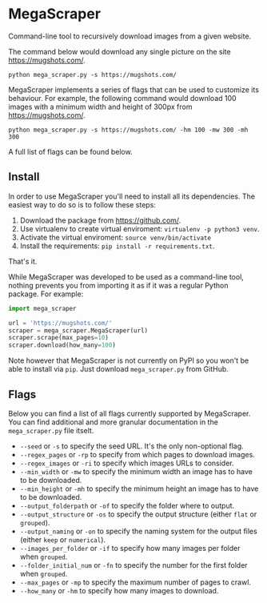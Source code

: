 # MegaScraper

Command-line tool to recursively download images from a given website.

The command below would download any single picture on the site https://mugshots.com/.

`python mega_scraper.py -s https://mugshots.com/`

MegaScraper implements a series of flags that can be used to customize its behaviour. For example, the following command would download 100 images with a minimum width and height of 300px from https://mugshots.com/.

`python mega_scraper.py -s https://mugshots.com/ -hm 100 -mw 300 -mh 300`

A full list of flags can be found below.

## Install

In order to use MegaScraper you'll need to install all its dependencies. The easiest way to do so is to follow these steps:

1. Download the package from https://github.com/.
1. Use virtualenv to create virtual enviroment: `virtualenv -p python3 venv`.
1. Activate the virtual enviroment: `source venv/bin/activate`
1. Install the requirements: `pip install -r requirements.txt`.

That's it.

While MegaScraper was developed to be used as a command-line tool, nothing prevents you from importing it as if it was a regular Python package. For example:

```python
import mega_scraper

url = 'https://mugshots.com/'
scraper = mega_scraper.MegaScraper(url)
scraper.scrape(max_pages=10)
scraper.download(how_many=100)
```

Note however that MegaScraper is not currently on PyPI so you won't be able to install via `pip`. Just download `mega_scraper.py` from GitHub.

## Flags

Below you can find a list of all flags currently supported by MegaScraper. You can find additional and more granular documentation in the `mega_scraper.py` file itselt.

- `--seed` or `-s` to specify the seed URL. It's the only non-optional flag.
- `--regex_pages` or `-rp` to specify from which pages to download images.
- `--regex_images` or `-ri` to specify which images URLs to consider.
- `--min_width` or `-mw` to specify the minimum width an image has to have to be downloaded.
- `--min_height` or `-mh` to specify the minimum height an image has to have to be downloaded.
- `--output_folderpath` or `-of` to specify the folder where to output.
- `--output_structure` or `-os` to specify the output structure (either `flat` or `grouped`).
- `--output_naming` or `-on` to specify the naming system for the output files (either `keep` or `numerical`).
- `--images_per_folder` or `-if` to specify how many images per folder when `grouped`.
- `--folder_initial_num` or `-fn` to specify the number for the first folder when `grouped`.
- `--max_pages` or `-mp` to specify the maximum number of pages to crawl.
- `--how_many` or `-hm` to specify how many images to download.
